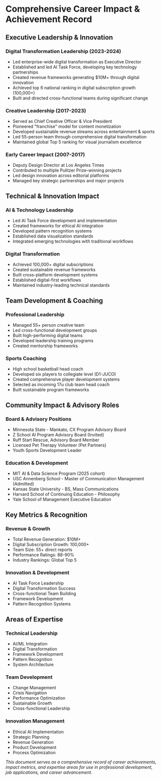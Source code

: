 # Comprehensive Career Impact & Achievement Record

## Executive Leadership & Innovation

### Digital Transformation Leadership (2023-2024)
- Led enterprise-wide digital transformation as Executive Director
- Established and led AI Task Force, developing key technology partnerships
- Created revenue frameworks generating $10M+ through digital innovation
- Achieved top 6 national ranking in digital subscription growth (100,000+)
- Built and directed cross-functional teams during significant change

### Creative Leadership (2017-2023)
- Served as Chief Creative Officer & Vice President
- Pioneered "franchise" model for content monetization
- Developed sustainable revenue streams across entertainment & sports
- Led 55-person team through comprehensive digital transformation
- Maintained global Top 5 ranking for visual journalism excellence

### Early Career Impact (2007-2017)
- Deputy Design Director at Los Angeles Times
- Contributed to multiple Pulitzer Prize-winning projects
- Led design innovation across editorial platforms
- Managed key strategic partnerships and major projects

## Technical & Innovation Impact

### AI & Technology Leadership
- Led AI Task Force development and implementation
- Created frameworks for ethical AI integration
- Developed pattern recognition systems
- Established data visualization standards
- Integrated emerging technologies with traditional workflows

### Digital Transformation
- Achieved 100,000+ digital subscriptions
- Created sustainable revenue frameworks
- Built cross-platform development systems
- Established digital-first workflows
- Maintained industry-leading technical standards

## Team Development & Coaching

### Professional Leadership
- Managed 55+ person creative team
- Led cross-functional development groups
- Built high-performing digital teams
- Developed leadership training programs
- Created mentorship frameworks

### Sports Coaching
- High school basketball head coach
- Developed six players to collegiate level (D1-JUCO)
- Created comprehensive player development systems
- Selected as incoming 17u club team head coach
- Built sustainable program frameworks

## Community Impact & Advisory Roles

### Board & Advisory Positions
- Minnesota State - Mankato, CX Program Advisory Board
- Z School AI Program Advisory Board (Invited)
- Ruff Start Rescue, Advisory Board Member
- Licensed Pet Therapy Volunteer (Pet Partners)
- Youth Sports Development Leader

### Education & Development
- MIT AI & Data Science Program (2025 cohort)
- USC Annenberg School - Master of Communication Management (Admitted)
- Kansas State University - BS, Mass Communications
- Harvard School of Continuing Education - Philosophy
- Yale School of Management Executive Education

## Key Metrics & Recognition

### Revenue & Growth
- Total Revenue Generation: $10M+
- Digital Subscription Growth: 100,000+
- Team Size: 55+ direct reports
- Performance Ratings: 88-90%
- Industry Rankings: Global Top 5

### Innovation & Development
- AI Task Force Leadership
- Digital Transformation Success
- Cross-functional Team Building
- Framework Development
- Pattern Recognition Systems

## Areas of Expertise

### Technical Leadership
- AI/ML Integration
- Digital Transformation
- Framework Development
- Pattern Recognition
- System Architecture

### Team Development
- Change Management
- Crisis Navigation
- Performance Optimization
- Sustainable Growth
- Cross-functional Leadership

### Innovation Management
- Ethical AI Implementation
- Strategic Planning
- Revenue Generation
- Product Development
- Process Optimization

*This document serves as a comprehensive record of career achievements, impact metrics, and expertise areas for use in professional development, job applications, and career advancement.*